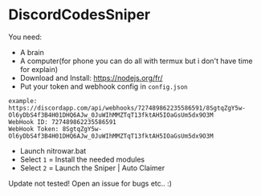 # DiscordCodesSniper

You need:
- A brain
- A computer(for phone you can do all with termux but i don't have time for explain)
- Download and Install: https://nodejs.org/fr/
- Put your token and webhook config in `config.json`
```
example:
https://discordapp.com/api/webhooks/727489862235586591/8SgtqZgY5w-Ol6yDbS4f3B4H01DHQ6AJw_0JuWIhMMZTqT13fktAH5IOaGsUm5dx9O3M
WebHook ID: 727489862235586591
WebHook Token: 8SgtqZgY5w-Ol6yDbS4f3B4H01DHQ6AJw_0JuWIhMMZTqT13fktAH5IOaGsUm5dx9O3M
```
- Launch nitrowar.bat
- Select `1` = Install the needed modules
- Select `2` = Launch the Sniper | Auto Claimer

Update not tested! Open an issue for bugs etc.. :)